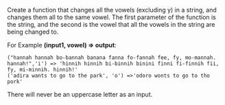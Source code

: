 Create a function that changes all the vowels (excluding y) in a string, and changes them all to the same vowel. The first parameter of the function is the string, and the second is the vowel that all the vowels in the string are being changed to.

For Example **(input1, vowel) => output**:
```
("hannah hannah bo-bannah banana fanna fo-fannah fee, fy, mo-mannah. hannah!",'i') => 'hinnih hinnih bi-binnih binini finni fi-finnih fii, fy, mi-minnih. hinnih!'
('adira wants to go to the park', 'o') =>'odoro wonts to go to tho pork'
```

There will never be an uppercase letter as an input.